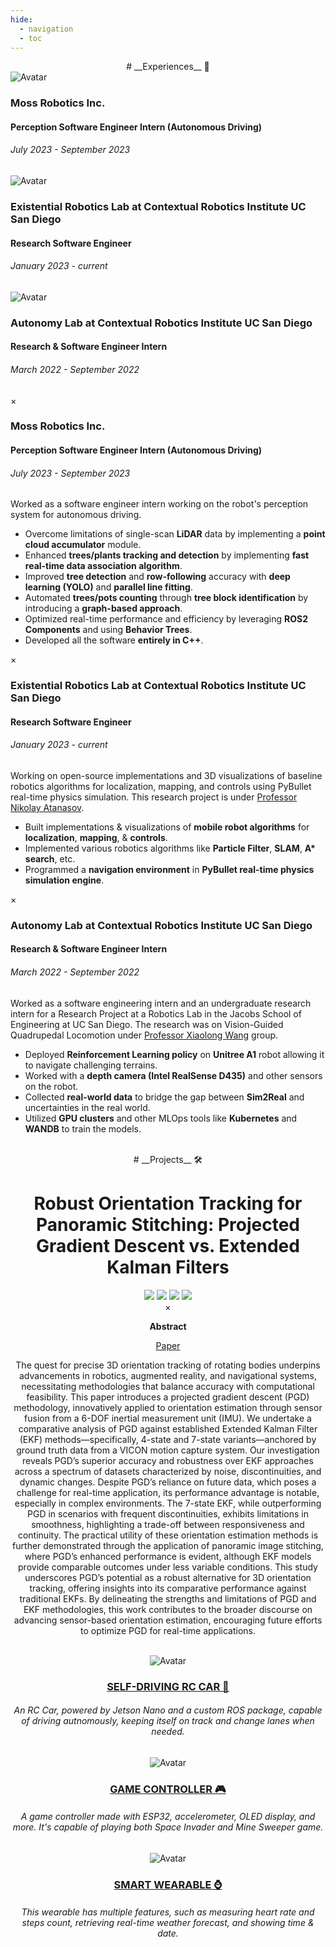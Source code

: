 ```yaml
---
hide:
  - navigation
  - toc
---
```


<center>
# __Experiences__ 💼
</center>
<div class="image-row">
    <div class="card" onclick="openModal('moss-exp')">
        <img src="images/moss_internship.gif" alt="Avatar" class="card-img">
        <div class="container">
            <h3><b>Moss Robotics Inc.</b></h3>
            <h4><b>Perception Software Engineer Intern (Autonomous Driving)</b></h4>
            <h6>July 2023 - September 2023</h6>
        </div>
    </div>
    <div class="card" onclick="openModal('pyrc3d-exp')">
        <img src="images/pyrc3d_demo_astar.gif" alt="Avatar" class="card-img">
        <div class="container">
            <h3><b>Existential Robotics Lab at Contextual Robotics Institute UC San Diego</b></h3>
            <h4><b>Research Software Engineer</b></h4>
            <h6>January 2023 - current</h6>
        </div>
    </div>
    <div class="card" onclick="openModal('quadruped-exp')">
        <img src="images/exp_quadruped.gif" alt="Avatar" class="card-img">
        <div class="container">
            <h3><b>Autonomy Lab at Contextual Robotics Institute UC San Diego</b></h3>
            <h4><b>Research & Software Engineer Intern</b></h4>
            <h6>March 2022 - September 2022</h6>
        </div>
    </div>
</div>

<!-- Modal structure (hidden initially) -->
<div id="moss-exp" class="modal">
  <div class="modal-content">
    <span class="close" onclick="closeModal('moss-exp')">&times;</span>
        <h3><b>Moss Robotics Inc.</b></h3>
        <h4><b>Perception Software Engineer Intern (Autonomous Driving)</b></h4>
        <h6>July 2023 - September 2023</h6>
        Worked as a software engineer intern working on the robot's perception system for autonomous driving.
        <ul>
            <li>Overcome limitations of single-scan <b>LiDAR</b> data by implementing a <b>point cloud accumulator</b> module.</li>
            <li>Enhanced <b>trees/plants tracking and detection</b> by implementing <b>fast real-time data association algorithm</b>.</li>
            <li>Improved <b>tree detection</b> and <b>row-following</b> accuracy with <b>deep learning (YOLO)</b> and <b>parallel line fitting</b>.</li>
            <li>Automated <b>trees/pots counting</b> through <b>tree block identification</b> by introducing a <b>graph-based approach</b>.</li>
            <li>Optimized real-time performance and efficiency by leveraging <b>ROS2 Components</b> and using <b>Behavior Trees</b>.</li>
            <li>Developed all the software <b>entirely in C++</b>.
        </ul>
  </div>
</div>

<div id="pyrc3d-exp" class="modal">
  <div class="modal-content">
    <span class="close" onclick="closeModal('pyrc3d-exp')">&times;</span>
        <h3><b>Existential Robotics Lab at Contextual Robotics Institute UC San Diego</b></h3>
        <h4><b>Research Software Engineer</b></h4>
        <h6>January 2023 - current</h6>
        Working on open-source implementations and 3D visualizations of baseline robotics algorithms for localization, mapping, and controls using PyBullet real-time physics simulation. This research project is under <a href="https://natanaso.github.io/">Professor Nikolay Atanasov</a>.
        <ul>
            <li>Built implementations & visualizations of <b>mobile robot algorithms</b> for <b>localization</b>, <b>mapping</b>, & <b>controls</b>.</li>
            <li>Implemented various robotics algorithms like <b>Particle Filter</b>, <b>SLAM</b>, <b>A* search</b>, etc.</li>
            <li>Programmed a <b>navigation environment</b> in <b>PyBullet real-time physics simulation engine</b>.</li>
        </ul>
  </div>
</div>

<div id="quadruped-exp" class="modal">
  <div class="modal-content">
    <span class="close" onclick="closeModal('quadruped-exp')">&times;</span>
        <h3><b>Autonomy Lab at Contextual Robotics Institute UC San Diego</b></h3>
        <h4><b>Research & Software Engineer Intern</b></h4>
        <h6>March 2022 - September 2022</h6>
        Worked as a software engineering intern and an undergraduate research intern for a Research Project at a Robotics Lab in the Jacobs School of Engineering at UC San Diego. The research was on Vision-Guided Quadrupedal Locomotion under <a href="https://xiaolonw.github.io/">Professor Xiaolong Wang</a> group.
        <ul>
            <li>Deployed <b>Reinforcement Learning policy</b> on <b>Unitree A1</b> robot allowing it to navigate challenging terrains.</li>
            <li>Worked with a <b>depth camera (Intel RealSense D435)</b> and other sensors on the robot.</li>
            <li>Collected <b>real-world data</b> to bridge the gap between <b>Sim2Real</b> and uncertainties in the real world.</li>
            <li>Utilized <b>GPU clusters</b> and other MLOps tools like <b>Kubernetes</b> and <b>WANDB</b> to train the models.</li>
        </ul>
  </div>
</div>

</br>

<center>
# __Projects__ 🛠
<div class="project-card" onclick="openModal('orientation-tracking-exp')">
  <center>
    <h1>Robust Orientation Tracking for Panoramic Stitching: Projected Gradient Descent vs. Extended Kalman Filters</h1>
  </center>
    <div class="image-row">
      <img src="images/pgd_dataset3.gif"   class="orientation-tracking-gifs">
      <img src="images/ekf4_dataset3.gif"  class="orientation-tracking-gifs">
      <img src="images/ekf7_dataset3.gif"  class="orientation-tracking-gifs">
      <img src="images/vicon_dataset3.gif" class="orientation-tracking-gifs">
    </div>
</div>

<div id="orientation-tracking-exp" class="modal">
  <div class="modal-content">
    <span class="close" onclick="closeModal('orientation-tracking-exp')">&times;</span>
        <div class="container">
            <p><b>Abstract</b></p>
            <p><a href="paper.pdf">Paper</a></p>
            <p>The quest for precise 3D orientation tracking of
            rotating bodies underpins advancements in robotics, augmented
            reality, and navigational systems, necessitating methodologies
            that balance accuracy with computational feasibility. This paper
            introduces a projected gradient descent (PGD) methodology,
            innovatively applied to orientation estimation through sensor
            fusion from a 6-DOF inertial measurement unit (IMU). We
            undertake a comparative analysis of PGD against established
            Extended Kalman Filter (EKF) methods—specifically, 4-state and
            7-state variants—anchored by ground truth data from a VICON
            motion capture system. Our investigation reveals PGD’s superior
            accuracy and robustness over EKF approaches across a spectrum of datasets
            characterized by noise, discontinuities, and dynamic changes.
            Despite PGD’s reliance on future data, which poses a challenge
            for real-time application, its performance advantage is notable,
            especially in complex environments. The 7-state EKF, while
            outperforming PGD in scenarios with frequent discontinuities,
            exhibits limitations in smoothness, highlighting a trade-off
            between responsiveness and continuity. The practical utility of
            these orientation estimation methods is further demonstrated
            through the application of panoramic image stitching, where
            PGD’s enhanced performance is evident, although EKF models
            provide comparable outcomes under less variable conditions.
            This study underscores PGD’s potential as a robust alternative
            for 3D orientation tracking, offering insights into its comparative
            performance against traditional EKFs. By delineating
            the strengths and limitations of PGD and EKF methodologies,
            this work contributes to the broader discourse on advancing
            sensor-based orientation estimation, encouraging future efforts
            to optimize PGD for real-time applications.</p>
        </div>
  </div>
</div>

</br>

<div class="image-row">
    <div class="card">
        <img src="Projects/AutonomousRCCar/images/corneringros.gif" alt="Avatar" class="card-img">
        <div class="container">
            <h3><b><a href="Projects/AutonomousRCCar/">SELF-DRIVING RC CAR  🚗</a></b></h3>
            <h6>An RC Car, powered by Jetson Nano and a custom ROS package, capable of driving autnomously, keeping itself on track and change lanes when needed.</h6>
        </div>
    </div>
    <div class="card">
        <img src="Projects/GameController/images/spaceinvader.gif" alt="Avatar" class="card-img">
        <div class="container">
            <h3><b><a href="Projects/GameController/">GAME CONTROLLER  🎮</a></b></h3>
            <h6>A game controller made with ESP32, accelerometer, OLED display, and more. It's capable of playing both Space Invader and Mine Sweeper game.</h6>
        </div>
    </div>
    <div class="card">
        <img src="Projects/SmartWearable/images/wearableNOML.gif" alt="Avatar" class="card-img">
        <div class="container">
            <h3><b><a href="Projects/SmartWearable/">SMART WEARABLE  ⌚</a></b></h3>
            <h6>This wearable has multiple features, such as measuring heart rate and steps count, retrieving real-time weather forecast, and showing time & date.</h6>
        </div>
    </div>
</div>

